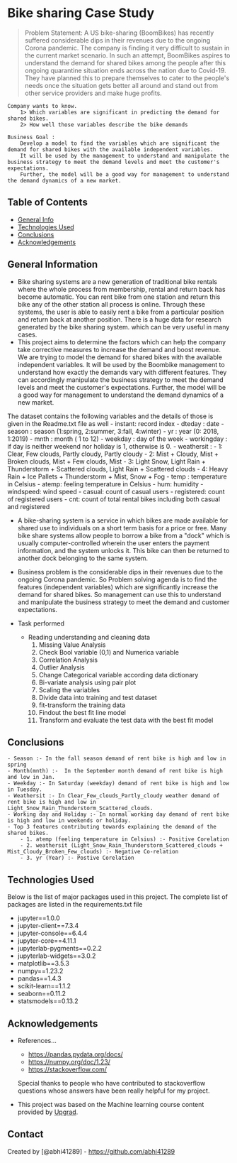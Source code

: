 # Bike sharing Case Study
> Problem Statement:
    A US bike-sharing (BoomBikes) has recently suffered considerable dips in their revenues due to the ongoing Corona pandemic. The company is finding it very difficult to sustain in the current market scenario. In such an attempt, BoomBikes aspires to understand the demand for shared bikes among the people after this ongoing quarantine situation ends across the nation due to Covid-19. They have planned this to prepare themselves to cater to the people's needs once the situation gets better all around and stand out from other service providers and make huge profits.

    Company wants to know. 
        1> Which variables are significant in predicting the demand for shared bikes.
        2> How well those variables describe the bike demands

    Business Goal :
        Develop a model to find the variables which are significant the demand for shared bikes with the available independent variables.
        It will be used by the management to understand and manipulate the business strategy to meet the demand levels and meet the customer's expectations.
        Further, the model will be a good way for management to understand the demand dynamics of a new market.


## Table of Contents
* [General Info](#general-information)
* [Technologies Used](#technologies-used)
* [Conclusions](#conclusions)
* [Acknowledgements](#acknowledgements)


## General Information
- Bike sharing systems are a new generation of traditional bike rentals where the whole process from membership, rental and return back has become      automatic. You can rent bike from one station and return this bike any of the other station all process is online. Through these systems, the user    is able to easily rent a bike from a particular position and return back at another position. There is a huge data for research generated by the      bike sharing system. which can be very useful in many cases. 
- This project aims to determine the factors which can help the company take corrective measures to increase the demand and boost revenue. We are trying to model the demand for shared bikes with the available independent variables. It will be used by the Boombike management to understand how exactly the demands vary with different features. They can accordingly manipulate the business strategy to meet the demand levels and meet the customer's expectations. Further, the model will be a good way for management to understand the demand dynamics of a new market. 

The dataset contains the following variables and the details of those is given in the Readme.txt file as well
    - instant: record index
	- dteday : date
	- season : season (1:spring, 2:summer, 3:fall, 4:winter)
	- yr : year (0: 2018, 1:2019)
	- mnth : month ( 1 to 12)
	- weekday : day of the week
	- workingday : if day is neither weekend nor holiday is 1, otherwise is 0.
    - weathersit : 
            - 1: Clear, Few clouds, Partly cloudy, Partly cloudy
            - 2: Mist + Cloudy, Mist + Broken clouds, Mist + Few clouds, Mist
            - 3: Light Snow, Light Rain + Thunderstorm + Scattered clouds, Light Rain + Scattered clouds
            - 4: Heavy Rain + Ice Pallets + Thunderstorm + Mist, Snow + Fog
	- temp : temperature in Celsius
	- atemp: feeling temperature in Celsius
	- hum: humidity
	- windspeed: wind speed
	- casual: count of casual users
	- registered: count of registered users
	- cnt: count of total rental bikes including both casual and registered

- A bike-sharing system is a service in which bikes are made available for shared use to individuals on a short term basis for a price or free. Many bike share systems allow people to borrow a bike from a "dock" which is usually computer-controlled wherein the user enters the payment information, and the system unlocks it. This bike can then be returned to another dock belonging to the same system.

- Business problem is the considerable dips in their revenues due to the ongoing Corona pandemic. So Problem solving agenda is to find the features (independent variables) which are significantly increase the demand for shared bikes. So management can use this to understand and manipulate the business strategy to meet the demand and customer expectations. 

- Task performed 
    - Reading understanding and cleaning data 
        1. Missing Value Analysis
        2. Check Bool variable (0,1) and Numerica variable 
        3. Correlation Analysis
        4. Outlier Analysis
        5. Change Categorical variable according data dictionary 
        6. Bi-variate analysis using pair plot 
        7. Scaling the variables 
        8. Divide data into training and test dataset 
        9. fit-transform the training data 
        10. Findout the best fit line model
        11. Transform and evaluate the test data with the best fit model


## Conclusions
    - Season :- In the fall season demand of rent bike is high and low in spring 
    - Month(mnth) :-  In the September month demand of rent bike is high and low in Jan. 
    - Weekday :- In Saturday (weekday) demand of rent bike is high and low in Tuesday. 
    - Weathersit :- In Clear_Few_clouds_Partly_cloudy weather demand of rent bike is high and low in Light_Snow_Rain_Thunderstorm_Scattered_clouds.
    - Working day and Holiday :- In normal working day demand of rent bike is high and low in weekends or holiday. 
    - Top 3 features contributing towards explaining the demand of the shared bikes. 
        - 1. atemp (feeling temperature in Celsius) :- Positive Corelation
        - 2. weathersit (Light_Snow_Rain_Thunderstorm_Scattered_clouds + Mist_Cloudy_Broken_Few_clouds) :- Negative Co-relation
        - 3. yr (Year) :- Postive Corelation




## Technologies Used
Below is the list of major packages used in this project. The complete list of packages are listed in the requirements.txt file
<!--
- library - version 1.0
- library - version 2.0
- library - version 3.0
-->
- jupyter==1.0.0
- jupyter-client==7.3.4
- jupyter-console==6.4.4
- jupyter-core==4.11.1
- jupyterlab-pygments==0.2.2
- jupyterlab-widgets==3.0.2
- matplotlib==3.5.3
- numpy==1.23.2
- pandas==1.4.3
- scikit-learn==1.1.2
- seaborn==0.11.2
- statsmodels==0.13.2

<!-- As the libraries versions keep on changing, it is recommended to mention the version of library used in this project -->


## Acknowledgements
- References...
  - https://pandas.pydata.org/docs/
  - https://numpy.org/doc/1.23/
  - https://stackoverflow.com/
  
  Special thanks to people who have contributed to stackoverflow questions whose answers have been really helpful for my project.
- This project was based on the Machine learning course content provided by [Upgrad](https://www.upgrad.com).

## Contact
Created by [@abhi41289] - https://github.com/abhi41289 


